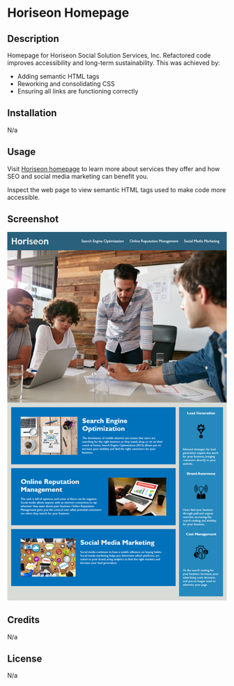 # Horiseon Homepage

## Description

Homepage for Horiseon Social Solution Services, Inc. Refactored code improves accessibility and long-term sustainability. This was achieved by:

- Adding semantic HTML tags
- Reworking and consolidating CSS
- Ensuring all links are functioning correctly

## Installation

N/a

## Usage

Visit [Horiseon homepage](https://hannazo.github.io/module-one-challenge/) to learn more about services they offer and how SEO and social media marketing can benefit you. 

Inspect the web page to view semantic HTML tags used to make code more accessible. 

## Screenshot

![Horiseon screenshot](/assets/images/screenshot.png)

## Credits

N/a

## License

N/a

